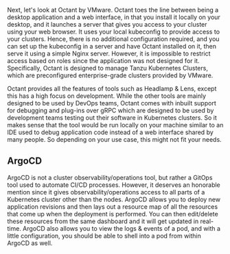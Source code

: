 Next, let's look at Octant by VMware. Octant toes the line between being a desktop application and a web interface, in that you install it locally on your desktop, and it launches a server that gives you access to your cluster using your web browser. It uses your local kubeconfig to provide access to your clusters. Hence, there is no additional configuration required, and you can set up the kubeconfig in a server and have Octant installed on it, then serve it using a simple Nginx server. However, it is impossible to restrict access based on roles since the application was not designed for it. Specifically, Octant is designed to manage Tanzu Kubernetes Clusters, which are preconfigured enterprise-grade clusters provided by VMware.

Octant provides all the features of tools such as Headlamp & Lens, except this has a high focus on development. While the other tools are mainly designed to be used by DevOps teams, Octant comes with inbuilt support for debugging and plug-ins over gRPC which are designed to be used by development teams testing out their software in Kubernetes clusters. So it makes sense that the tool would be run locally on your machine similar to an IDE used to debug application code instead of a web interface shared by many people. So depending on your use case, this might not fit your needs.

## ArgoCD

ArgoCD is not a cluster observability/operations tool, but rather a GitOps tool used to automate CI/CD processes. However, it deserves an honorable mention since it gives observability/operations access to all parts of a Kubernetes cluster other than the nodes. ArgoCD allows you to deploy new application revisions and then lays out a resource map of all the resources that come up when the deployment is performed. You can then edit/delete these resources from the same dashboard and it will get updated in real-time. ArgoCD also allows you to view the logs & events of a pod, and with a little configuration, you should be able to shell into a pod from within ArgoCD as well.